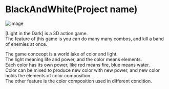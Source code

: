 # BlackAndWhite(Project name)
![image](https://cloud.githubusercontent.com/assets/4668381/26709554/6c9a7f06-478e-11e7-98a6-def511736269.png)

[Light in the Dark] is a 3D action game.   
The feature of this game is you can do many many combos, and kill a band of enemies at once.   

The game conceopt is a world lake of color and light.   
The light meaning life and power, and the color means elements.   
Each color has its own power, like red means fire, blue means water.   
Color can be mixed to produce new color with new power, and new color holds the elements of color composition.   
The other feature is the color composition used in different condition.
